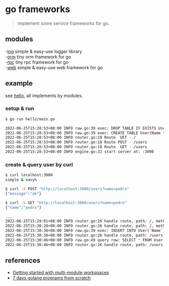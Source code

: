 # go frameworks

> implement some service frameworks for go.

## modules

-[log](./log) simple & easy-use logger library  
-[orm](./orm) tiny orm framework for go  
-[rpc](./rpc) tiny rpc framework for go  
-[web](./web) simple & easy-use web framework for go  

## example

see [hello](./hello/main.go), all implements by modules.

### setup & run

```sh
$ go run hello/main.go

2022-06-25T15:28:53+08:00 INFO raw.go:39 exec: DROP TABLE IF EXISTS User;  []
2022-06-25T15:28:53+08:00 INFO raw.go:39 exec: CREATE TABLE User(Name text);  []
2022-06-25T15:28:53+08:00 INFO router.go:18 Route  GET - /
2022-06-25T15:28:53+08:00 INFO router.go:18 Route POST - /users
2022-06-25T15:28:53+08:00 INFO router.go:18 Route  GET - /users
2022-06-25T15:28:53+08:00 INFO engine.go:32 start server at: :3000
```

### create & query user by curl

```sh
$ curl localhost:3000
simple & easy%

$ curl -X POST "http://localhost:3000/users?name=pedro"
{"message":"ok"}

$ curl -X GET "http://localhost:3000/users?name=pedro"
{"name":"pedro"}

...
2022-06-25T15:29:01+08:00 INFO router.go:26 handle route, path: /, method: GET, status: 200
2022-06-25T15:30:28+08:00 INFO router.go:26 handle route, path: /, method: POST, status: 404
2022-06-25T15:30:38+08:00 INFO raw.go:39 exec: INSERT INTO User(`Name`) values (?)  [pedro]
2022-06-25T15:30:38+08:00 INFO router.go:26 handle route, path: /users, method: POST, status: 200
2022-06-25T15:30:46+08:00 INFO raw.go:49 query row: SELECT * FROM User WHERE Name = ?  [pedro]
2022-06-25T15:30:46+08:00 INFO router.go:26 handle route, path: /users, method: GET, status: 200
```

## references

- [Getting started with multi-module workspaces](https://go.dev/doc/tutorial/workspaces)
- [7 days golang programs from scratch](https://github.com/geektutu/7days-golang)